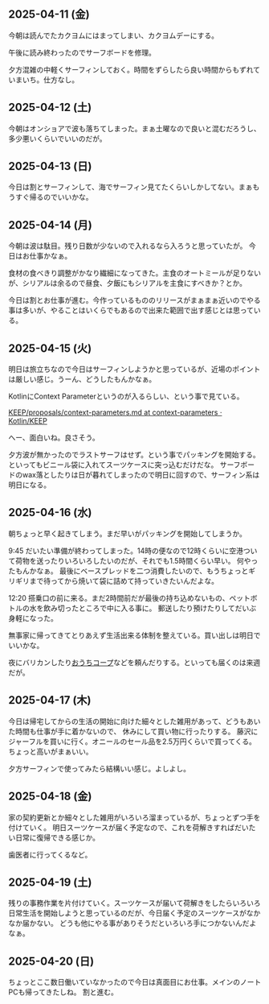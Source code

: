 ## 2025-04-11 (金)

今朝は読んでたカクヨムにはまってしまい、カクヨムデーにする。

午後に読み終わったのでサーフボードを修理。

夕方混雑の中軽くサーフィンしておく。時間をずらしたら良い時間からもずれていまいち。仕方なし。

## 2025-04-12 (土)

今朝はオンショアで波も落ちてしまった。まぁ土曜なので良いと混むだろうし、多少悪いくらいでいいのだが。

## 2025-04-13 (日)

今日は割とサーフィンして、海でサーフィン見てたくらいしかしてない。まぁもうすぐ帰るのでいいかな。

## 2025-04-14 (月)

今朝は波は駄目。残り日数が少ないので入れるなら入ろうと思っていたが。
今日はお仕事かなぁ。

食材の食べきり調整がかなり繊細になってきた。主食のオートミールが足りないが、シリアルは余るので昼食、夕飯にもシリアルを主食にすべきか？とか。

今日は割とお仕事が進む。今作っているもののリリースがまぁまぁ近いのでやる事は多いが、やることはいくらでもあるので出来た範囲で出す感じとは思っている。

## 2025-04-15 (火)

明日は旅立ちなので今日はサーフィンしようかと思っているが、近場のポイントは厳しい感じ。うーん、どうしたもんかなぁ。

KotlinにContext Parameterというのが入るらしい、という事で見ている。

[KEEP/proposals/context-parameters.md at context-parameters · Kotlin/KEEP](https://github.com/Kotlin/KEEP/blob/context-parameters/proposals/context-parameters.md)

へー、面白いね。良さそう。

夕方波が無かったのでラストサーフはせず。という事でパッキングを開始する。
といってもビニール袋に入れてスーツケースに突っ込むだけだな。
サーフボードのwax落としたりは日が暮れてしまったので明日に回すので、サーフィン系は明日になる。

## 2025-04-16 (水)

朝ちょっと早く起きてしまう。まだ早いがパッキングを開始してしまうか。

9:45 だいたい準備が終わってしまった。14時の便なので12時くらいに空港ついて荷物を送ったりいろいろしたいのだが、それでも1.5時間くらい早い。
何やったもんかなぁ。
最後にベースブレッドを二つ消費したいので、もうちょっとギリギリまで待ってから焼いて袋に詰めて持っていきたいんだよな。

12:20 搭乗口の前に来る。まだ2時間前だが最後の持ち込めないもの、ペットボトルの水を飲み切ったところで中に入る事に。
郵送したり預けたりしてだいぶ身軽になった。

無事家に帰ってきてとりあえず生活出来る体制を整えている。買い出しは明日でいいかな。

夜にバリカンしたり[おうちコープ](%E3%81%8A%E3%81%86%E3%81%A1%E3%82%B3%E3%83%BC%E3%83%97)などを頼んだりする。といっても届くのは来週だが。

## 2025-04-17 (木)

今日は帰宅してからの生活の開始に向けた細々とした雑用があって、どうもあいた時間も仕事が手に着かないので、
休みにして買い物に行ったりする。
藤沢にジャーフルを買いに行く。オニールのセール品を2.5万円くらいで買ってくる。ちょっと高いがまぁいい。

夕方サーフィンで使ってみたら結構いい感じ。よしよし。

## 2025-04-18 (金)

家の契約更新とか細々とした雑用がいろいろ溜まっているが、ちょっとずつ手を付けていく。
明日スーツケースが届く予定なので、これを荷解きすればだいたい日常に復帰できる感じか。

歯医者に行ってくるなど。

## 2025-04-19 (土)

残りの事務作業を片付けていく。スーツケースが届いて荷解きをしたらいろいろ日常生活を開始しようと思っているのだが、今日届く予定のスーツケースがなかなか届かない。
どうも他にやる事がありそうだといろいろ手につかないんだよなぁ。

## 2025-04-20 (日)

ちょっとここ数日働いていなかったので今日は真面目にお仕事。メインのノートPCも帰ってきたしね。
割と進む。